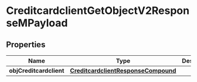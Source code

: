 
# CreditcardclientGetObjectV2ResponseMPayload

## Properties
| Name | Type | Description | Notes |
| ------------ | ------------- | ------------- | ------------- |
| **objCreditcardclient** | [**CreditcardclientResponseCompound**](CreditcardclientResponseCompound.md) |  |  |



